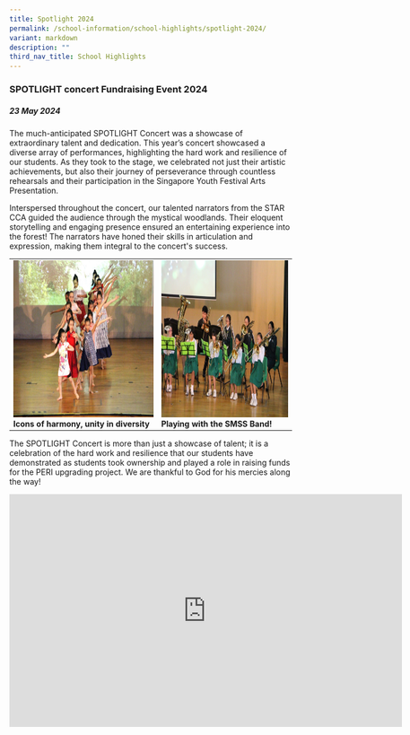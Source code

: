 ```yaml
---
title: Spotlight 2024
permalink: /school-information/school-highlights/spotlight-2024/
variant: markdown
description: ""
third_nav_title: School Highlights
---
```

### SPOTLIGHT concert Fundraising Event 2024

##### 23 May 2024

The much-anticipated SPOTLIGHT Concert was a showcase of extraordinary talent and dedication. This year’s concert showcased a diverse array of performances, highlighting the hard work and resilience of our students. As they took to the stage, we celebrated not just their artistic achievements, but also their journey of perseverance through countless rehearsals and their participation in the Singapore Youth Festival Arts Presentation.

Interspersed throughout the concert, our talented narrators from the STAR CCA guided the audience through the mystical woodlands. Their eloquent storytelling and engaging presence  ensured an entertaining experience into the forest! The narrators have honed their skills in articulation and expression, making them integral to the concert's success.

<table>
<tbody><tr>
		<td><img alt="childday01" src="/images/Spotlight%202024/dance.jpg" style="width:450px;height:280px;"><b>Icons of harmony, unity in diversity</b></td>
		<td><img alt="childday02" src="/images/Spotlight%202024/band.jpg" style="width:450px;height:280px;"><b>Playing with the SMSS Band!</b></td>
</tr></tbody></table>

The SPOTLIGHT Concert is more than just a showcase of talent; it is a celebration of the hard work and resilience that our students have demonstrated as students took ownership and played a role in raising funds for the PERI upgrading project. We are thankful to God for his mercies along the way!

<center><iframe allowfullscreen="" allow="accelerometer; autoplay; clipboard-write; encrypted-media; gyroscope; picture-in-picture; web-share" frameborder="0" title="YouTube video player" src="https://www.youtube.com/embed/2B6Z3cafNms?si=IC6AT6ij0CKpNOWj" height="415" width="700"></iframe></center>